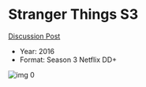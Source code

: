 # Stranger Things S3

[Discussion Post](https://www.avsforum.com/threads/bass-eq-for-filtered-movies.2995212/post-58265196)

* Year: 2016
* Format: Season 3 Netflix DD+

![img 0](https://i.imgur.com/BSlOg4Q.jpg)

